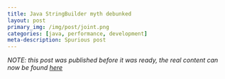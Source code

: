 ```yaml
---
title: Java StringBuilder myth debunked
layout: post
primary_img: /img/post/joint.png
categories: [java, performance, development]
meta-description: Spurious post
---
```


*NOTE: this post was published before it was ready, the real content can now be found [here][goto]*

[goto]: 2013/03/11/java-stringbuilder-myth-now-with-content/
